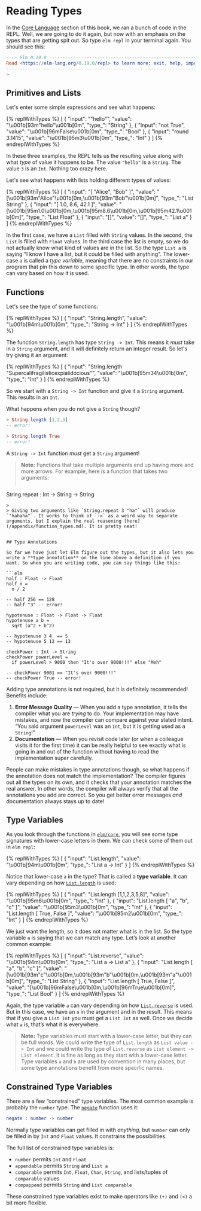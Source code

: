 # Reading Types

In the [Core Language](/core_language.html) section of this book, we ran a bunch of code in the REPL. Well, we are going to do it again, but now with an emphasis on the types that are getting spit out. So type `elm repl` in your terminal again. You should see this:

```elm
---- Elm 0.19.0 ----------------------------------------------------------------
Read <https://elm-lang.org/0.19.0/repl> to learn more: exit, help, imports, etc.
--------------------------------------------------------------------------------
>
```


## Primitives and Lists

Let's enter some simple expressions and see what happens:

{% replWithTypes %}
[
	{
		"input": "\"hello\"",
		"value": "\u001b[93m\"hello\"\u001b[0m",
		"type_": "String"
	},
	{
		"input": "not True",
		"value": "\u001b[96mFalse\u001b[0m",
		"type_": "Bool"
	},
	{
		"input": "round 3.1415",
		"value": "\u001b[95m3\u001b[0m",
		"type_": "Int"
	}
]
{% endreplWithTypes %}

In these three examples, the REPL tells us the resulting value along with what *type* of value it happens to be. The value `"hello"` is a `String`. The value `3` is an `Int`. Nothing too crazy here.

Let's see what happens with lists holding different types of values:

{% replWithTypes %}
[
	{
		"input": "[ \"Alice\", \"Bob\" ]",
		"value": "[\u001b[93m\"Alice\"\u001b[0m,\u001b[93m\"Bob\"\u001b[0m]",
		"type_": "List String"
	},
	{
		"input": "[ 1.0, 8.6, 42.1 ]",
		"value": "[\u001b[95m1.0\u001b[0m,\u001b[95m8.6\u001b[0m,\u001b[95m42.1\u001b[0m]",
		"type_": "List Float"
	},
	{
		"input": "[]",
		"value": "[]",
		"type_": "List a"
	}
]
{% endreplWithTypes %}

In the first case, we have a `List` filled with `String` values. In the second, the `List` is filled with `Float` values. In the third case the list is empty, so we do not actually know what kind of values are in the list. So the type `List a` is saying "I know I have a list, but it could be filled with anything". The lower-case `a` is called a *type variable*, meaning that there are no constraints in our program that pin this down to some specific type. In other words, the type can vary based on how it is used.


## Functions

Let's see the type of some functions:

{% replWithTypes %}
[
	{
		"input": "String.length",
		"value": "\u001b[94m<function>\u001b[0m",
		"type_": "String -> Int"
	}
]
{% endreplWithTypes %}

The function `String.length` has type `String -> Int`. This means it *must* take in a `String` argument, and it will definitely return an integer result. So let's try giving it an argument:

{% replWithTypes %}
[
	{
		"input": "String.length \"Supercalifragilisticexpialidocious\"",
		"value": "\u001b[95m34\u001b[0m",
		"type_": "Int"
	}
]
{% endreplWithTypes %}

So we start with a `String -> Int` function and give it a `String` argument. This results in an `Int`.

What happens when you do not give a `String` though?

```elm
> String.length [1,2,3]
-- error!

> String.length True
-- error!
```

A `String -> Int` function *must* get a `String` argument!

> **Note:** Functions that take multiple arguments end up having more and more arrows. For example, here is a function that takes two arguments:
>
>```elm
String.repeat : Int -> String -> String
```
>
> Giving two arguments like `String.repeat 3 "ha"` will produce `"hahaha"`. It works to think of `->` as a weird way to separate arguments, but I explain the real reasoning [here](/appendix/function_types.md). It is pretty neat!


## Type Annotations

So far we have just let Elm figure out the types, but it also lets you write a **type annotation** on the line above a definition if you want. So when you are writing code, you can say things like this:

```elm
half : Float -> Float
half n =
  n / 2

-- half 256 == 128
-- half "3" -- error!

hypotenuse : Float -> Float -> Float
hypotenuse a b =
  sqrt (a^2 + b^2)

-- hypotenuse 3 4  == 5
-- hypotenuse 5 12 == 13

checkPower : Int -> String
checkPower powerLevel =
  if powerLevel > 9000 then "It's over 9000!!!" else "Meh"

-- checkPower 9001 == "It's over 9000!!!"
-- checkPower True -- error!
```

Adding type annotations is not required, but it is definitely recommended! Benefits include:

1. **Error Message Quality** &mdash; When you add a type annotation, it tells the compiler what you are _trying_ to do. Your implementation may have mistakes, and now the compiler can compare against your stated intent. &ldquo;You said argument `powerLevel` was an `Int`, but it is getting used as a `String`!&rdquo;
2. **Documentation** &mdash; When you revisit code later (or when a colleague visits it for the first time) it can be really helpful to see exactly what is going in and out of the function without having to read the implementation super carefully.

People can make mistakes in type annotations though, so what happens if the annotation does not match the implementation? The compiler figures out all the types on its own, and it checks that your annotation matches the real answer. In other words, the compiler will always verify that all the annotations you add are correct. So you get better error messages _and_ documentation always stays up to date!


## Type Variables

As you look through the functions in [`elm/core`][core], you will see some type signatures with lower-case letters in them. We can check some of them out in `elm repl`:

{% replWithTypes %}
[
	{
		"input": "List.length",
		"value": "\u001b[94m<function>\u001b[0m",
		"type_": "List a -> Int"
	}
]
{% endreplWithTypes %}

Notice that lower-case `a` in the type? That is called a **type variable**. It can vary depending on how [`List.length`][length] is used:

{% replWithTypes %}
[
	{
		"input": "List.length [1,1,2,3,5,8]",
		"value": "\u001b[95m6\u001b[0m",
		"type_": "Int"
	},
	{
		"input": "List.length [ \"a\", \"b\", \"c\" ]",
		"value": "\u001b[95m3\u001b[0m",
		"type_": "Int"
	},
	{
		"input": "List.length [ True, False ]",
		"value": "\u001b[95m2\u001b[0m",
		"type_": "Int"
	}
]
{% endreplWithTypes %}

We just want the length, so it does not matter what is in the list. So the type variable `a` is saying that we can match any type. Let&rsquo;s look at another common example:

{% replWithTypes %}
[
	{
		"input": "List.reverse",
		"value": "\u001b[94m<function>\u001b[0m",
		"type_": "List a -> List a"
	},
	{
		"input": "List.length [ \"a\", \"b\", \"c\" ]",
		"value": "[\u001b[93m\"c\"\u001b[0m,\u001b[93m\"b\"\u001b[0m,\u001b[93m\"a\"\u001b[0m]",
		"type_": "List String"
	},
	{
		"input": "List.length [ True, False ]",
		"value": "[\u001b[96mFalse\u001b[0m,\u001b[96mTrue\u001b[0m]",
		"type_": "List Bool"
	}
]
{% endreplWithTypes %}

Again, the type variable `a` can vary depending on how [`List.reverse`][reverse] is used. But in this case, we have an `a` in the argument and in the result. This means that if you give a `List Int` you must get a `List Int` as well. Once we decide what `a` is, that’s what it is everywhere.

> **Note:** Type variables must start with a lower-case letter, but they can be full words. We could write the type of `List.length` as `List value -> Int` and we could write the type of `List.reverse` as `List element -> List element`. It is fine as long as they start with a lower-case letter. Type variables `a` and `b` are used by convention in many places, but some type annotations benefit from more specific names.

[core]: https://package.elm-lang.org/packages/elm/core/latest/
[length]: https://package.elm-lang.org/packages/elm/core/latest/List#length
[reverse]: https://package.elm-lang.org/packages/elm/core/latest/List#reverse


## Constrained Type Variables

There are a few “constrained” type variables. The most common example is probably the `number` type. The [`negate`][negate] function uses it:

```elm
negate : number -> number
```

Normally type variables can get filled in with _anything_, but `number` can only be filled in by `Int` and `Float` values. It constrains the possibilities.

The full list of constrained type variables is:

- `number` permits `Int` and `Float`
- `appendable` permits `String` and `List a`
- `comparable` permits `Int`, `Float`, `Char`, `String`, and lists/tuples of `comparable` values
- `compappend` permits `String` and `List comparable`

These constrained type variables exist to make operators like `(+)` and `(<)` a bit more flexible.

[negate]: https://package.elm-lang.org/packages/elm/core/latest/Basics#negate
